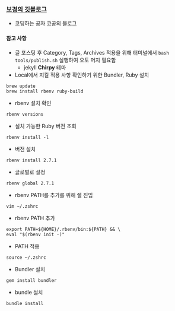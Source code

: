 ### [보경의 깃블로그](https://bokyounghan.github.io/)

- 코딩하는 공자 코공의 블로그

#### 참고 사항

- 글 포스팅 후 Category, Tags, Archives 적용을 위해 터미널에서 `bash tools/publish.sh` 실행하여 오토 머지 필요함
  - jekyll **Chirpy** 테마
- Local에서 지킬 적용 사항 확인하기 위한 Bundler, Ruby 설치

```command
brew update
brew install rbenv ruby-build
```

- rbenv 설치 확인

```command
rbenv versions
```

- 설치 가능한 Ruby 버전 조회

```command
rbenv install -l
```

- 버전 설치

```command
rbenv install 2.7.1
```

- 글로벌로 설정

```command
rbenv global 2.7.1
```

- rbenv PATH를 추가를 위해 쉘 진입

```command
vim ~/.zshrc
```

- rbenv PATH 추가

```command
export PATH=${HOME}/.rbenv/bin:${PATH} && \
eval "$(rbenv init -)"
```

- PATH 적용

```command
source ~/.zshrc
```

- Bundler 설치

```command
gem install bundler
```

- bundle 설치

```command
bundle install
```
